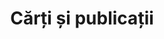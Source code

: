 ---
title: "Cărți și publicații"
image: "/cărți-și-publicații.jpg"
category: Cărți și publicații
layout: category
---